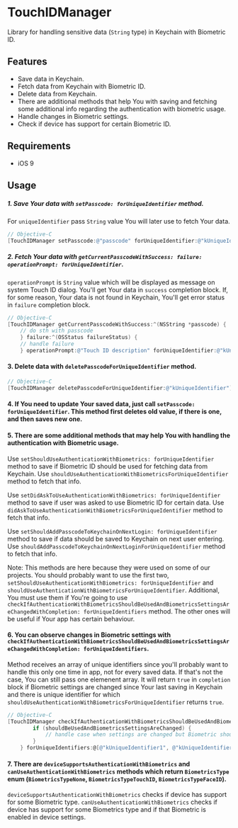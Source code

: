 # TouchIDManager

Library for handling sensitive data (`String` type) in Keychain with Biometric ID.

## Features

  * Save data in Keychain.
  * Fetch data from Keychain with Biometric ID.
  * Delete data from Keychain.
  * There are additional methods that help You with saving and fetching some additional info regarding the authentication with biometric usage.
  * Handle changes in Biometric settings.
  * Check if device has support for certain Biometric ID.

## Requirements

- iOS 9

## Usage

##### 1. Save Your data with `setPasscode: forUniqueIdentifier` method. 
For `uniqueIdentifier` pass `String` value You will later use to fetch Your data.

```objective-c
// Objective-C
[TouchIDManager setPasscode:@"passcode" forUniqueIdentifier:@"kUniqueIdentifier"];
```

##### 2. Fetch Your data with `getCurrentPasscodeWithSuccess: failure: operationPrompt: forUniqueIdentifier`. 
`operationPrompt` is `String` value which will be displayed as message on system Touch ID dialog.
You'll get Your data in `success` completion block. If, for some reason, Your data is not found in Keychain, You'll get error status in `failure` completion block.

```objective-c
// Objective-C
[TouchIDManager getCurrentPasscodeWithSuccess:^(NSString *passcode) {
    // do sth with passcode        
    } failure:^(OSStatus failureStatus) {
    // handle failure
    } operationPrompt:@"Touch ID description" forUniqueIdentifier:@"kUniqueIdentifier"];
```

#### 3. Delete data with `deletePasscodeForUniqueIdentifier` method.

```objective-c
// Objective-C
[TouchIDManager deletePasscodeForUniqueIdentifier:@"kUniqueIdentifier"];
```

#### 4. If You need to update Your saved data, just call `setPasscode: forUniqueIdentifier`. This method first deletes old value, if there is one, and then saves new one. 

#### 5. There are some additional methods that may help You with handling the authentication with Biometric usage.

Use `setShouldUseAuthenticationWithBiometrics: forUniqueIdentifier` method to save if Biometric ID should be used for fetching data from Keychain.
Use `shouldUseAuthenticationWithBiometricsForUniqueIdentifier` method to fetch that info.

Use `setDidAskToUseAuthenticationWithBiometrics: forUniqueIdentifier` method to save if user was asked to use Biometric ID for certain data.
Use `didAskToUseAuthenticationWithBiometricsForUniqueIdentifier` method to fetch that info.

Use `setShouldAddPasscodeToKeychainOnNextLogin: forUniqueIdentifier` method to save if data should be saved to Keychain on next user entering.
Use `shouldAddPasscodeToKeychainOnNextLoginForUniqueIdentifier` method to fetch that info.

Note: This methods are here because they were used on some of our projects.
You should probably want to use the first two, `setShouldUseAuthenticationWithBiometrics: forUniqueIdentifier` and `shouldUseAuthenticationWithBiometricsForUniqueIdentifier`. Additional, You must use them if You're going to use `checkIfAuthenticationWithBiometricsShouldBeUsedAndBiometricsSettingsAreChangedWithCompletion: forUniqueIdentifiers` method.
The other ones will be useful if Your app has certain behaviour.

#### 6. You can observe changes in Biometric settings with `checkIfAuthenticationWithBiometricsShouldBeUsedAndBiometricsSettingsAreChangedWithCompletion: forUniqueIdentifiers`.
Method receives an array of unique identifiers since you'll probably want to handle this only one time in app, not for every saved data. If that's not the case, You can still pass one elemenent array.
It will return `true` in `completion` block if Biometric settings are changed since Your last saving in Keychain and there is unique identifier for which `shouldUseAuthenticationWithBiometricsForUniqueIdentifier` returns `true`.

```objective-c
// Objective-C
[TouchIDManager checkIfAuthenticationWithBiometricsShouldBeUsedAndBiometricsSettingsAreChangedWithCompletion:^(BOOL shouldBeUsedAndBiometricsSettingsAreChanged) {
        if (shouldBeUsedAndBiometricsSettingsAreChanged) {
            // handle case when settings are changed but Biometric should be used to fetch data
        }
    } forUniqueIdentifiers:@[@"kUniqueIdentifier1", @"kUniqueIdentifier2"]];
```

#### 7. There are `deviceSupportsAuthenticationWithBiometrics` and `canUseAuthenticationWithBiometrics` methods which return `BiometricsType` enum (`BiometricsTypeNone`, `BiometricsTypeTouchID`, `BiometricsTypeFaceID`).
`deviceSupportsAuthenticationWithBiometrics` checks if device has support for some Biometric type.
`canUseAuthenticationWithBiometrics` checks if device has support for some Biometrics type and if that Biometric is enabled in device settings.

